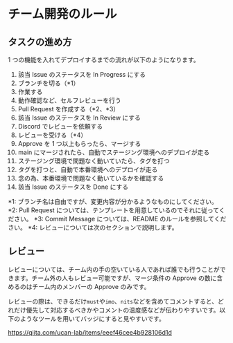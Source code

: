 # チーム開発のルール

## タスクの進め方

1 つの機能を入れてデプロイするまでの流れが以下のようになります。

1. 該当 Issue のステータスを In Progress にする
1. ブランチを切る（\*1）
1. 作業する
1. 動作確認など、セルフレビューを行う
1. Pull Request を作成する（\*2、\*3）
1. 該当 Issue のステータスを In Review にする
1. Discord でレビューを依頼する
1. レビューを受ける（\*4）
1. Approve を 1 つ以上もらったら、マージする
1. main にマージされたら、自動でステージング環境へのデプロイが走る
1. ステージング環境で問題なく動いていたら、タグを打つ
1. タグを打つと、自動で本番環境へのデプロイが走る
1. 念の為、本番環境で問題なく動いているかを確認する
1. 該当 Issue のステータスを Done にする

\*1: ブランチ名は自由ですが、変更内容が分かるようなものにしてください。
\*2: Pull Request については、テンプレートを用意しているのでそれに従ってください。
\*3: Commit Message については、README のルールを参照してください。
\*4: レビューについては次のセクションで説明します。

## レビュー

レビューについては、チーム内の手の空いている人であれば誰でも行うことができます。チーム外の人もレビュー可能ですが、マージ条件の Approve の数に含めるのはチーム内のメンバーの Approve のみです。

レビューの際は、できるだけ`must`や`imo`、`nits`などを含めてコメントすると、どれだけ優先して対応するべきかやコメントの温度感などが伝わりやすいです。以下のようなツールを用いてバッジにすると見やすいです。

https://qiita.com/ucan-lab/items/eeef46cee4b928106d1d
